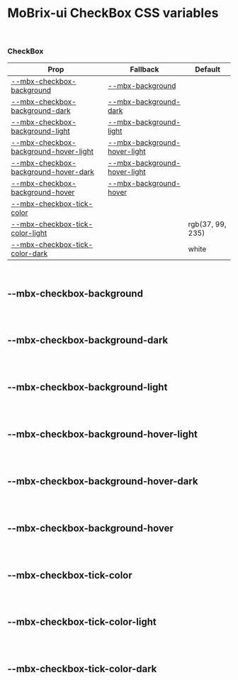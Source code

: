 # MoBrix-ui CheckBox CSS variables

<br>

### CheckBox

| Prop                                                                          | Fallback                                                                      | Default          |
| ----------------------------------------------------------------------------- | ----------------------------------------------------------------------------- | ---------------- |
| [--mbx-checkbox-background](#mbx-checkbox-background)                         | [--mbx-background](global-css-vars.md#mbx-background)                         |                  |
| [--mbx-checkbox-background-dark](#mbx-checkbox-background-dark)               | [--mbx-background-dark](global-css-vars.md#mbx-background-dark)               |                  |
| [--mbx-checkbox-background-light](#mbx-checkbox-background-light)             | [--mbx-background-light](global-css-vars.md#mbx-background-light)             |                  |
| [--mbx-checkbox-background-hover-light](#mbx-checkbox-background-hover-light) | [--mbx-background-hover-light](global-css-vars.md#mbx-background-hover-light) |                  |
| [--mbx-checkbox-background-hover-dark](#mbx-checkbox-background-hover-dark)   | [--mbx-background-hover-light](global-css-vars.md#mbx-background-hover-light) |                  |
| [--mbx-checkbox-background-hover](#mbx-checkbox-background-hover)             | [--mbx-background-hover](global-css-vars.md#mbx-background-hover)             |                  |
| [--mbx-checkbox-tick-color](#mbx-checkbox-tick-color)                         |                                                                               |                  |
| [--mbx-checkbox-tick-color-light](#mbx-checkbox-tick-color-light)             |                                                                               | rgb(37, 99, 235) |
| [--mbx-checkbox-tick-color-dark](#mbx-checkbox-tick-color-dark)               |                                                                               | white            |

<br>

## --mbx-checkbox-background

<br>

<br>

## --mbx-checkbox-background-dark

<br>

<br>

## --mbx-checkbox-background-light

<br>

<br>

## --mbx-checkbox-background-hover-light

<br>

<br>

## --mbx-checkbox-background-hover-dark

<br>

<br>

## --mbx-checkbox-background-hover

<br>

<br>

## --mbx-checkbox-tick-color

<br>

<br>

## --mbx-checkbox-tick-color-light

<br>

<br>

## --mbx-checkbox-tick-color-dark

<br>
